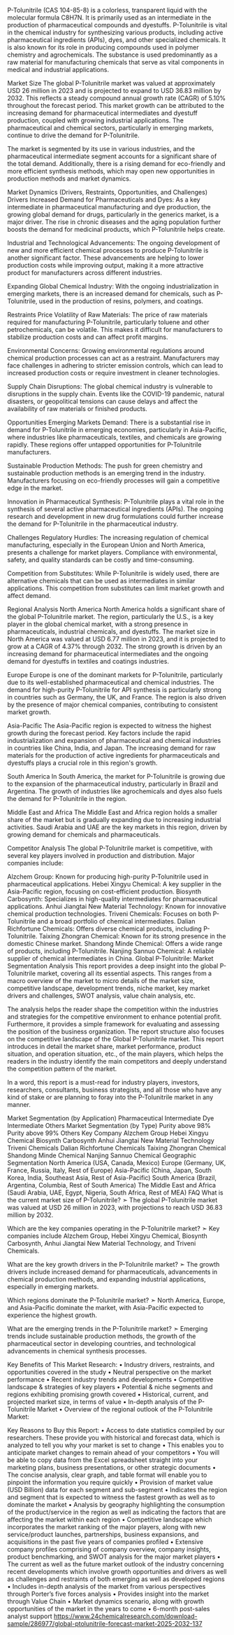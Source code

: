 P-Tolunitrile (CAS 104-85-8) is a colorless, transparent liquid with the molecular formula C8H7N. It is primarily used as an intermediate in the production of pharmaceutical compounds and dyestuffs. P-Tolunitrile is vital in the chemical industry for synthesizing various products, including active pharmaceutical ingredients (APIs), dyes, and other specialized chemicals. It is also known for its role in producing compounds used in polymer chemistry and agrochemicals. The substance is used predominantly as a raw material for manufacturing chemicals that serve as vital components in medical and industrial applications.

Market Size
The global P-Tolunitrile market was valued at approximately USD 26 million in 2023 and is projected to expand to USD 36.83 million by 2032. This reflects a steady compound annual growth rate (CAGR) of 5.10% throughout the forecast period. This market growth can be attributed to the increasing demand for pharmaceutical intermediates and dyestuff production, coupled with growing industrial applications. The pharmaceutical and chemical sectors, particularly in emerging markets, continue to drive the demand for P-Tolunitrile.

The market is segmented by its use in various industries, and the pharmaceutical intermediate segment accounts for a significant share of the total demand. Additionally, there is a rising demand for eco-friendly and more efficient synthesis methods, which may open new opportunities in production methods and market dynamics.

Market Dynamics (Drivers, Restraints, Opportunities, and Challenges)
Drivers
Increased Demand for Pharmaceuticals and Dyes: As a key intermediate in pharmaceutical manufacturing and dye production, the growing global demand for drugs, particularly in the generics market, is a major driver. The rise in chronic diseases and the aging population further boosts the demand for medicinal products, which P-Tolunitrile helps create.

Industrial and Technological Advancements: The ongoing development of new and more efficient chemical processes to produce P-Tolunitrile is another significant factor. These advancements are helping to lower production costs while improving output, making it a more attractive product for manufacturers across different industries.

Expanding Global Chemical Industry: With the ongoing industrialization in emerging markets, there is an increased demand for chemicals, such as P-Tolunitrile, used in the production of resins, polymers, and coatings.

Restraints
Price Volatility of Raw Materials: The price of raw materials required for manufacturing P-Tolunitrile, particularly toluene and other petrochemicals, can be volatile. This makes it difficult for manufacturers to stabilize production costs and can affect profit margins.

Environmental Concerns: Growing environmental regulations around chemical production processes can act as a restraint. Manufacturers may face challenges in adhering to stricter emission controls, which can lead to increased production costs or require investment in cleaner technologies.

Supply Chain Disruptions: The global chemical industry is vulnerable to disruptions in the supply chain. Events like the COVID-19 pandemic, natural disasters, or geopolitical tensions can cause delays and affect the availability of raw materials or finished products.

Opportunities
Emerging Markets Demand: There is a substantial rise in demand for P-Tolunitrile in emerging economies, particularly in Asia-Pacific, where industries like pharmaceuticals, textiles, and chemicals are growing rapidly. These regions offer untapped opportunities for P-Tolunitrile manufacturers.

Sustainable Production Methods: The push for green chemistry and sustainable production methods is an emerging trend in the industry. Manufacturers focusing on eco-friendly processes will gain a competitive edge in the market.

Innovation in Pharmaceutical Synthesis: P-Tolunitrile plays a vital role in the synthesis of several active pharmaceutical ingredients (APIs). The ongoing research and development in new drug formulations could further increase the demand for P-Tolunitrile in the pharmaceutical industry.

Challenges
Regulatory Hurdles: The increasing regulation of chemical manufacturing, especially in the European Union and North America, presents a challenge for market players. Compliance with environmental, safety, and quality standards can be costly and time-consuming.

Competition from Substitutes: While P-Tolunitrile is widely used, there are alternative chemicals that can be used as intermediates in similar applications. This competition from substitutes can limit market growth and affect demand.

Regional Analysis
North America
North America holds a significant share of the global P-Tolunitrile market. The region, particularly the U.S., is a key player in the global chemical market, with a strong presence in pharmaceuticals, industrial chemicals, and dyestuffs. The market size in North America was valued at USD 6.77 million in 2023, and it is projected to grow at a CAGR of 4.37% through 2032. The strong growth is driven by an increasing demand for pharmaceutical intermediates and the ongoing demand for dyestuffs in textiles and coatings industries.

Europe
Europe is one of the dominant markets for P-Tolunitrile, particularly due to its well-established pharmaceutical and chemical industries. The demand for high-purity P-Tolunitrile for API synthesis is particularly strong in countries such as Germany, the UK, and France. The region is also driven by the presence of major chemical companies, contributing to consistent market growth.

Asia-Pacific
The Asia-Pacific region is expected to witness the highest growth during the forecast period. Key factors include the rapid industrialization and expansion of pharmaceutical and chemical industries in countries like China, India, and Japan. The increasing demand for raw materials for the production of active ingredients for pharmaceuticals and dyestuffs plays a crucial role in this region's growth.

South America
In South America, the market for P-Tolunitrile is growing due to the expansion of the pharmaceutical industry, particularly in Brazil and Argentina. The growth of industries like agrochemicals and dyes also fuels the demand for P-Tolunitrile in the region.

Middle East and Africa
The Middle East and Africa region holds a smaller share of the market but is gradually expanding due to increasing industrial activities. Saudi Arabia and UAE are the key markets in this region, driven by growing demand for chemicals and pharmaceuticals.

Competitor Analysis 
The global P-Tolunitrile market is competitive, with several key players involved in production and distribution. Major companies include:

Alzchem Group: Known for producing high-purity P-Tolunitrile used in pharmaceutical applications.
Hebei Xingyu Chemical: A key supplier in the Asia-Pacific region, focusing on cost-efficient production.
Biosynth Carbosynth: Specializes in high-quality intermediates for pharmaceutical applications.
Anhui Jiangtai New Material Technology: Known for innovative chemical production technologies.
Triveni Chemicals: Focuses on both P-Tolunitrile and a broad portfolio of chemical intermediates.
Dalian Richfortune Chemicals: Offers diverse chemical products, including P-Tolunitrile.
Taixing Zhongran Chemical: Known for its strong presence in the domestic Chinese market.
Shandong Minde Chemical: Offers a wide range of products, including P-Tolunitrile.
Nanjing Sannuo Chemical: A reliable supplier of chemical intermediates in China.
Global P-Tolunitrile: Market Segmentation Analysis
This report provides a deep insight into the global P-Tolunitrile market, covering all its essential aspects. This ranges from a macro overview of the market to micro details of the market size, competitive landscape, development trends, niche market, key market drivers and challenges, SWOT analysis, value chain analysis, etc.

The analysis helps the reader shape the competition within the industries and strategies for the competitive environment to enhance potential profit. Furthermore, it provides a simple framework for evaluating and assessing the position of the business organization. The report structure also focuses on the competitive landscape of the Global P-Tolunitrile market. This report introduces in detail the market share, market performance, product situation, and operation situation, etc., of the main players, which helps the readers in the industry identify the main competitors and deeply understand the competition pattern of the market.

In a word, this report is a must-read for industry players, investors, researchers, consultants, business strategists, and all those who have any kind of stake or are planning to foray into the P-Tolunitrile market in any manner.

Market Segmentation (by Application)
Pharmaceutical Intermediate
Dye Intermediate
Others
Market Segmentation (by Type)
Purity above 98%
Purity above 99%
Others
Key Company
Alzchem Group
Hebei Xingyu Chemical
Biosynth Carbosynth
Anhui Jiangtai New Material Technology
Triveni Chemicals
Dalian Richfortune Chemicals
Taixing Zhongran Chemical
Shandong Minde Chemical
Nanjing Sannuo Chemical
Geographic Segmentation
North America (USA, Canada, Mexico)
Europe (Germany, UK, France, Russia, Italy, Rest of Europe)
Asia-Pacific (China, Japan, South Korea, India, Southeast Asia, Rest of Asia-Pacific)
South America (Brazil, Argentina, Columbia, Rest of South America)
The Middle East and Africa (Saudi Arabia, UAE, Egypt, Nigeria, South Africa, Rest of MEA)
FAQ 
What is the current market size of P-Tolunitrile?
➣ The global P-Tolunitrile market was valued at USD 26 million in 2023, with projections to reach USD 36.83 million by 2032.

Which are the key companies operating in the P-Tolunitrile market?
➣ Key companies include Alzchem Group, Hebei Xingyu Chemical, Biosynth Carbosynth, Anhui Jiangtai New Material Technology, and Triveni Chemicals.

What are the key growth drivers in the P-Tolunitrile market?
➣ The growth drivers include increased demand for pharmaceuticals, advancements in chemical production methods, and expanding industrial applications, especially in emerging markets.

Which regions dominate the P-Tolunitrile market?
➣ North America, Europe, and Asia-Pacific dominate the market, with Asia-Pacific expected to experience the highest growth.

What are the emerging trends in the P-Tolunitrile market?
➣ Emerging trends include sustainable production methods, the growth of the pharmaceutical sector in developing countries, and technological advancements in chemical synthesis processes.


Key Benefits of This Market Research:
• Industry drivers, restraints, and opportunities covered in the study
• Neutral perspective on the market performance
• Recent industry trends and developments
• Competitive landscape & strategies of key players
• Potential & niche segments and regions exhibiting promising growth covered
• Historical, current, and projected market size, in terms of value
• In-depth analysis of the P-Tolunitrile Market
• Overview of the regional outlook of the P-Tolunitrile Market:

Key Reasons to Buy this Report:
• Access to date statistics compiled by our researchers. These provide you with historical and forecast data, which is analyzed to tell you why your market is set to change
• This enables you to anticipate market changes to remain ahead of your competitors
• You will be able to copy data from the Excel spreadsheet straight into your marketing plans, business presentations, or other strategic documents
• The concise analysis, clear graph, and table format will enable you to pinpoint the information you require quickly
• Provision of market value (USD Billion) data for each segment and sub-segment
• Indicates the region and segment that is expected to witness the fastest growth as well as to dominate the market
• Analysis by geography highlighting the consumption of the product/service in the region as well as indicating the factors that are affecting the market within each region
• Competitive landscape which incorporates the market ranking of the major players, along with new service/product launches, partnerships, business expansions, and acquisitions in the past five years of companies profiled
• Extensive company profiles comprising of company overview, company insights, product benchmarking, and SWOT analysis for the major market players
• The current as well as the future market outlook of the industry concerning recent developments which involve growth opportunities and drivers as well as challenges and restraints of both emerging as well as developed regions
• Includes in-depth analysis of the market from various perspectives through Porter’s five forces analysis
• Provides insight into the market through Value Chain
• Market dynamics scenario, along with growth opportunities of the market in the years to come
• 6-month post-sales analyst support
https://www.24chemicalresearch.com/download-sample/286977/global-ptolunitrile-forecast-market-2025-2032-137
